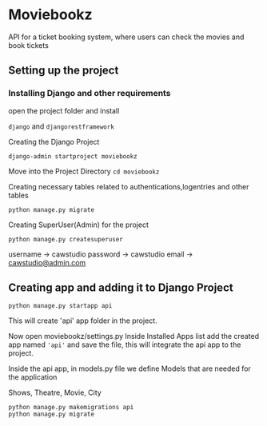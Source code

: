 # Moviebookz
API for a ticket booking system, where users can check the movies and book tickets

## Setting up the project
### Installing Django and other requirements

open the project folder
and install

```django``` and ```djangorestframework```



Creating the Django Project

```
django-admin startproject moviebookz
```

Move into the Project Directory
```cd moviebookz```

Creating necessary tables related to authentications,logentries and other tables

````
python manage.py migrate
````
Creating SuperUser(Admin) for the project
```
python manage.py createsuperuser
```

username -> cawstudio
password -> cawstudio
email -> cawstudio@admin.com

## Creating app and adding it to Django Project

```
python manage.py startapp api
```
This will create 'api' app folder in the project.

Now open moviebookz/settings.py
	Inside Installed Apps list add the created app named ```'api'``` and save the file, this will integrate the api app to the project.

Inside the api app, in models.py file we define Models that are needed for the application

Shows, Theatre, Movie, City

```
python manage.py makemigrations api
python manage.py migrate
```